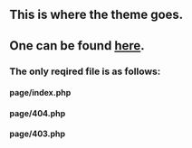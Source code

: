 ## This is where the theme goes. ##
## One can be found [here][theme]. ##

### The only reqired file is as follows: ###
#### page/index.php ####
#### page/404.php ####
#### page/403.php ####





[theme]: https://github.com/NaH012/framework-themes
